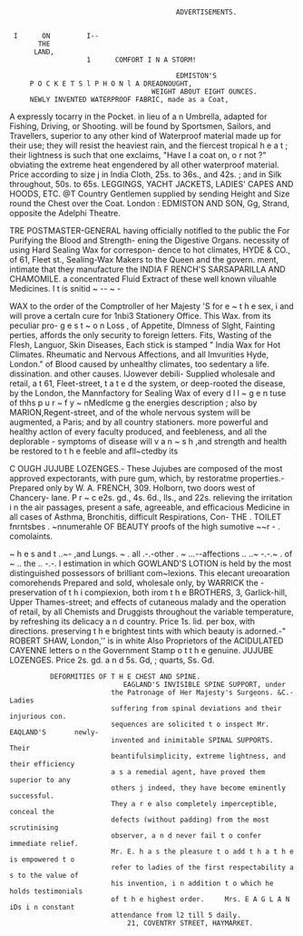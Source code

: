                                              ADVERTISEMENTS.


     I      ON         I--
           THE
          LAND,
                       1      COMFORT I N A STORM!

                                             EDMISTON'S
         P O C K E T S l P H O N l A DREADNOUGHT,
                                       WEIGHT ABOUT EIGHT OUNCES.
         NEWLY INVENTED WATERPROOF FABRIC, made as a Coat,
A      expressly tocarry in the Pocket. in lieu of a n Umbrella, adapted for Fishing, Driving, or Shooting. will
be found by Sportsmen, Sailors, and Travellers, superior to any other kind of Waterproof material made up
for their use; they will resist the heaviest rain, and the fiercest tropical h e a t ; their lightness is such that
one exclaims, "Have I a coat on, o r not ?" obviating the extreme heat engendered by all other waterproof
material.
    Price according to size j in India Cloth, 25s. to 36s., and 42s. ; and in Silk throughout, 50s. to 65s.
                  LEGGINGS, YACHT JACKETS, LADIES' CAPES AND HOODS, ETC.
 @T Country Gentlemen supplied by sending Height and Size round the Chest over the Coat.
                 London : EDMISTON AND SON, Gg, Strand, opposite the Adelphi Theatre.



TRE          POSTMASTER-GENERAL
       having officially notifled to the public the
                                                                  For Purifying the Blood and Strength-
                                                                       ening the Digestive Organs.
necessity of using Hard Sealing Wax for correspon-
dence to hot climates, HYDE & CO., of 61, Fleet st.,
Sealing-Wax Makers to the Queen and the govern.
ment, intimate that they manufacture the INDIA
                                                                  F  RENCH'S SARSAPARILLA AND
                                                                            CHAMOMILE. a concentrated Fluid Extract of
                                                                  these well known viluahle Medicines. I t is snitid   ~  -- ~ -

WAX to the order of the Comptroller of her Majesty 'S             for e ~ t h e sex,
                                                                                   i   and will prove a certaln cure for 1nbi3
Stationery Office. This Wax. from its peculiar pro-               g e s t ~ o n Loss
                                                                                 ,     of Appetite, Dlmness of Slght, Fainting
perties, affords the only security to foreign letters.            Fits, Wasting of the Flesh, Languor, Skin Diseases,
Each stick is stamped " India Wax for Hot Climates.               Rheumatic and Nervous Affections, and all Imvurities
Hyde, London."                                                    of Blood caused by unhealthy climates, too sedentary
                                                                  a life. dissination. and other causes. IJowever debili-
  Supplied wholesale and retail, a t 61, Fleet-street,            t a t e d the system, or deep-rooted the disease, by the
London, the Mannfactory for Sealing Wax of every                  d l l ~ g e n tuse of thhs p u r ~ f y ~ nMedlcme
                                                                                                            g       the energies
description ; also by MARION,Regent-street, and                   of the whole nervous system will be augmented, a
Paris; and by all country stationers.                             more powerful and healthy actlon of every faculty
                                                                  produced, and feebleness, and all the deplorable
                                                      -           symptoms of disease will v a n ~ s h ,and strength and
                                                                  health be restored to t h e feeble and afll~ctedby its

C OUGH JUJUBE LOZENGES.-
          These Jujubes are composed of the most
approved expectorants, with pure gum, which, by
                                                                  restoratme properties.-Prepared only by W. A.
                                                                  FRENCH,         309. Holborn, two doors west of Chancery-
                                                                  lane. P r ~ c e2s. gd., 4s. 6d., lls., and 22s.
relieving the irritation i n the air passages, present a
safe, agreeable, and efficacious Medicine in all cases
of Asthma, Bronchitis, difficult Respirations, Con-               THE          .
                                                                                  TOILET
                                                                          fnrntsbes    .
                                                                                       ~nnumerahle
                                                                                                     OF        BEAUTY
                                                                                                       proofs of the high
sumotive
   ~~r  - . comolaints.

~ h e s and
         t
             ..~- ,and
             Lungs.
                        ~ . all
                              .-.-other
                             .
                             ~     ...--affections
                                  ..    ..~
                                          -.-.~ . of
                                                   ~
                                                   .. the
                                                      ..
                                                       -.-.
                                                              I   estimation in which GOWLAND'S LOTION is held
                                                                  by the most distinguished possessors of brilliant
                                                                  com~lexions. This elecant ureoaration comorehends
  Prepared and sold, wholesale only, by WARRICK                   the -preservation of t h i compiexion, both irom t h e
BROTHERS,     3, Garlick-hill, Upper Thames-street; and           effects of cutaneous malady and the operation of
retail, by all Chemists and Druggists throughout the              variable temperature, by refreshing its delicacy a n d
country. Price 1s. lid. per box, with directions.                 preserving t h e brightest tints with which beauty is
                                                                  adorned.-" ROBERT SHAW, London,'' is in white
  Also Proprietors of the ACIDULATED CAYENNE                      letters o n the Government Stamp o t t h e genuine.
JUJUBE LOZENGES.                                                  Price 2s. gd. a n d 5s. Gd, ; quarts, Ss. Gd.


              DEFORMITIES OF T H E CHEST AND SPINE.
                                EAGLAND'S INVISIBLE SPINE SUPPORT, under
                             the Patronage of Her Majesty's Surgeons. &C.-Ladies
                             suffering from spinal deviations and their injurious con.
                             sequences are solicited t o inspect Mr. EAQLAND'S       newly-
                             invented and inimitable SPINAL SUPPORTS. Their
                             beantifulsimplicity, extreme lightness, and their efficiency
                             a s a remedial agent, have proved them superior to any
                             others j indeed, they have become eminently successful.
                             They a r e also completely imperceptible, conceal the
                             defects (without padding) from the most scrutinising
                             observer, a n d never fail t o confer immediate relief.
                             Mr. E. h a s the pleasure t o add t h a t h e is empowered t o
                             refer to ladies of the first respectability a s to the value of
                             his invention, i n addition t o which he holds testimonials
                             of t h e highest order.     Mrs. E A G L A N iDs i n constant
                             attendance from l2 till 5 daily.
                                 21, COVENTRY STREET, HAYMARKET.
